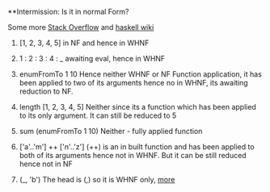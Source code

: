 **Intermission: Is it in normal Form?

Some more [Stack Overflow](https://stackoverflow.com/questions/6872898/haskell-what-is-weak-head-normal-form) and
[haskell wiki](https://wiki.haskell.org/Weak_head_normal_form)

1. [1, 2, 3, 4, 5]
    in NF and hence in WHNF

2. 1 : 2 : 3 : 4 : _
    awaiting eval, hence in WHNF

3. enumFromTo 1 10
    Hence neither WHNF or NF
    Function application, it has been applied to two of its arguments hence no in WHNF, its awaiting reduction to NF.

4. length [1, 2, 3, 4, 5]
    Neither since its a function which has been applied to its only argument.
    It can still be reduced to 5

5. sum (enumFromTo 1 10)
    Neither - fully applied function

6.  ['a'..'m'] ++ ['n'..'z']
    (++) is an in built function and has been applied to both of its arguments hence not in WHNF.
    But it can be still reduced hence not in NF

7. (_, 'b')
    The head is (,) so it is WHNF only, [more](https://stackoverflow.com/questions/46004882/is-the-expression-b-in-normal-form-in-weak-head-normal-form)
